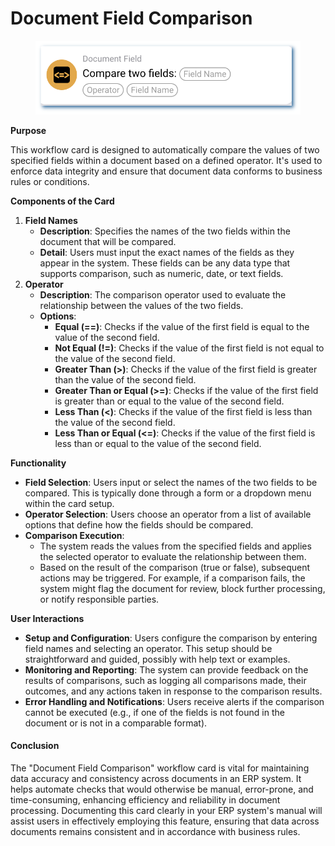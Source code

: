 # Document Field Comparison

<figure><img src="../../../../.gitbook/assets/userlmn_7d5c06ce63181faee30b7bc6903e4d7b.png" alt=""><figcaption></figcaption></figure>

**Purpose**

This workflow card is designed to automatically compare the values of two specified fields within a document based on a defined operator. It's used to enforce data integrity and ensure that document data conforms to business rules or conditions.

**Components of the Card**

1. **Field Names**
   * **Description**: Specifies the names of the two fields within the document that will be compared.
   * **Detail**: Users must input the exact names of the fields as they appear in the system. These fields can be any data type that supports comparison, such as numeric, date, or text fields.
2. **Operator**
   * **Description**: The comparison operator used to evaluate the relationship between the values of the two fields.
   * **Options**:
     * **Equal (==)**: Checks if the value of the first field is equal to the value of the second field.
     * **Not Equal (!=)**: Checks if the value of the first field is not equal to the value of the second field.
     * **Greater Than (>)**: Checks if the value of the first field is greater than the value of the second field.
     * **Greater Than or Equal (>=)**: Checks if the value of the first field is greater than or equal to the value of the second field.
     * **Less Than (<)**: Checks if the value of the first field is less than the value of the second field.
     * **Less Than or Equal (<=)**: Checks if the value of the first field is less than or equal to the value of the second field.

**Functionality**

* **Field Selection**: Users input or select the names of the two fields to be compared. This is typically done through a form or a dropdown menu within the card setup.
* **Operator Selection**: Users choose an operator from a list of available options that define how the fields should be compared.
* **Comparison Execution**:
  * The system reads the values from the specified fields and applies the selected operator to evaluate the relationship between them.
  * Based on the result of the comparison (true or false), subsequent actions may be triggered. For example, if a comparison fails, the system might flag the document for review, block further processing, or notify responsible parties.

**User Interactions**

* **Setup and Configuration**: Users configure the comparison by entering field names and selecting an operator. This setup should be straightforward and guided, possibly with help text or examples.
* **Monitoring and Reporting**: The system can provide feedback on the results of comparisons, such as logging all comparisons made, their outcomes, and any actions taken in response to the comparison results.
* **Error Handling and Notifications**: Users receive alerts if the comparison cannot be executed (e.g., if one of the fields is not found in the document or is not in a comparable format).

#### Conclusion

The "Document Field Comparison" workflow card is vital for maintaining data accuracy and consistency across documents in an ERP system. It helps automate checks that would otherwise be manual, error-prone, and time-consuming, enhancing efficiency and reliability in document processing. Documenting this card clearly in your ERP system's manual will assist users in effectively employing this feature, ensuring that data across documents remains consistent and in accordance with business rules.
